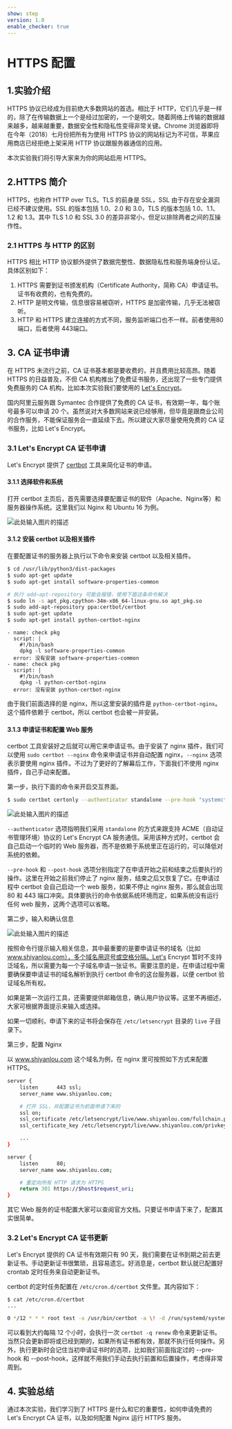 ```yaml
---
show: step
version: 1.0
enable_checker: true
---
```

# HTTPS 配置

## 1.实验介绍

HTTPS 协议已经成为目前绝大多数网站的首选。相比于 HTTP，它们几乎是一样的，除了在传输数据上一个是经过加密的，一个是明文。随着网络上传输的数据越来越多，越来越重要，数据安全性和隐私性变得非常关键。Chrome 浏览器即将在今年（2018）七月份把所有为使用 HTTPS 协议的网站标记为不可信，苹果应用商店已经拒绝上架采用 HTTP 协议跟服务器通信的应用。

本次实验我们将引导大家来为你的网站启用 HTTPS。

## 2.HTTPS 简介

HTTPS，也称作 HTTP over TLS。TLS 的前身是 SSL，SSL 由于存在安全漏洞已经不建议使用。SSL 的版本包括 1.0、2.0 和 3.0，TLS 的版本包括 1.0、1.1、1.2 和 1.3。其中 TLS 1.0 和 SSL 3.0 的差异非常小，但足以排除两者之间的互操作性。

### 2.1 HTTPS 与 HTTP 的区别

HTTPS 相比 HTTP 协议额外提供了数据完整性、数据隐私性和服务端身份认证。具体区别如下：

1. HTTPS 需要到证书颁发机构（Certificate Authority，简称 CA）申请证书。证书有收费的，也有免费的。
2. HTTP 是明文传输，信息很容易被窃听，HTTPS 是加密传输，几乎无法被窃听。
3. HTTP 和 HTTPS 建立连接的方式不同，服务监听端口也不一样。前者使用80端口，后者使用 443端口。

## 3. CA 证书申请

在 HTTPS 未流行之前，CA 证书基本都是要收费的，并且费用比较高昂。随着 HTTPS 的日益普及，不但 CA 机构推出了免费证书服务，还出现了一些专门提供免费服务的 CA 机构，比如本次实验我们要使用的 [Let's Encrypt](https://letsencrypt.org/)。

国内阿里云服务跟 Symantec 合作提供了免费的 CA 证书，有效期一年，每个账号最多可以申请 20 个。虽然说对大多数网站来说已经够用，但毕竟是跟商业公司的合作服务，不能保证服务会一直延续下去。所以建议大家尽量使用免费的 CA 证书服务，比如 Let's Encrypt。

### 3.1 Let's Encrypt CA 证书申请

Let's Encrypt 提供了 [certbot](https://certbot.eff.org/) 工具来简化证书的申请。

#### 3.1.1 选择软件和系统

打开 certbot 主页后，首先需要选择要配置证书的软件（Apache、Nginx等）和服务器操作系统。这里我们以 Nginx 和 Ubuntu 16 为例。

![此处输入图片的描述](https://doc.shiyanlou.com/document-uid606277labid5898timestamp1528190730391.png/wm)

#### 3.1.2 安装 certbot 以及相关插件

在要配置证书的服务器上执行以下命令来安装 certbot 以及相关插件。

```bash
$ cd /usr/lib/python3/dist-packages
$ sudo apt-get update
$ sudo apt-get install software-properties-common

# 执行 add—apt-repository 可能会报错，使用下面这条命令解决
$ sudo ln -s apt_pkg.cpython-34m-x86_64-linux-gnu.so apt_pkg.so
$ sudo add-apt-repository ppa:certbot/certbot
$ sudo apt-get update
$ sudo apt-get install python-certbot-nginx
```

```checker
- name: check pkg
  script: |
    #!/bin/bash
	dpkg -l software-properties-common
  error: 没有安装 software-properties-common
- name: check pkg
  script: |
    #!/bin/bash
	dpkg -l python-certbot-nginx
  error: 没有安装 python-certbot-nginx
```

由于我们前面选择的是 nginx，所以这里安装的插件是 `python-certbot-nginx`。这个插件依赖于 certbot，所以 certbot 也会被一并安装。

#### 3.1.3 申请证书和配置 Web 服务

certbot 工具安装好之后就可以用它来申请证书。由于安装了 nginx 插件，我们可以使用 `sudo certbot --nginx` 命令来申请证书并自动配置 nginx，`--nginx` 选项表示要使用 nginx 插件。不过为了更好的了解幕后工作，下面我们不使用 nginx 插件，自己手动来配置。

第一步，执行下面的命令来开启交互界面。

```bash
$ sudo certbot certonly --authenticator standalone --pre-hook "systemctl stop nginx" --post-hook "systemctl stop nginx"
```

![此处输入图片的描述](https://doc.shiyanlou.com/document-uid606277labid5898timestamp1528190731717.png/wm)

`--authenticator` 选项指明我们采用 `standalone` 的方式来跟支持 ACME（自动证书管理环境）协议的 Let's Encrypt CA 服务通信。采用该种方式时，certbot 会自己启动一个临时的 Web 服务器，而不是依赖于系统里正在运行的，可以降低对系统的依赖。

`--pre-hook` 和 `--post-hook` 选项分别指定了在申请开始之前和结束之后要执行的操作。这里在开始之前我们停止了 nginx 服务，结束之后又恢复了它。在申请过程中 certbot 会自己启动一个 web 服务，如果不停止 nginx 服务，那么就会出现 80 和 443 端口冲突。具体要执行的命令依据系统环境而定，如果系统没有运行任何 web 服务，这两个选项可以省略。

第二步，输入和确认信息

![此处输入图片的描述](https://doc.shiyanlou.com/document-uid606277labid5898timestamp1528190731237.png/wm)

按照命令行提示输入相关信息，其中最重要的是要申请证书的域名（比如 www.shiyanlou.com），多个域名用逗号或空格分隔。Let's Encrypt 暂时不支持泛域名，所以需要为每一个子域名申请一张证书。需要注意的是，在申请过程中需要确保要申请证书的域名解析到执行 certbot 命令的这台服务器，以便 certbot 验证域名所有权。

如果是第一次运行工具，还需要提供邮箱信息，确认用户协议等。这里不再细述，大家可根据界面提示来输入或选择。

如果一切顺利，申请下来的证书将会保存在 `/etc/letsencrypt` 目录的 `live` 子目录下。

第三步，配置 Nginx

以 www.shiyanlou.com 这个域名为例，在 nginx 里可按照如下方式来配置 HTTPS。

```bash
server {
    listen      443 ssl;
    server_name www.shiyanlou.com;

    # 打开 SSL，并配置证书为前面申请下来的
    ssl on;
    ssl_certificate /etc/letsencrypt/live/www.shiyanlou.com/fullchain.pem;
    ssl_certificate_key /etc/letsencrypt/live/www.shiyanlou.com/privkey.pem;

    ...
}

server {
    listen      80;
    server_name www.shiyanlou.com;

    # 重定向所有 HTTP 请求为 HTTPS
    return 301 https://$host$request_uri;
}
```

其它 Web 服务的证书配置大家可以查阅官方文档。只要证书申请下来了，配置其实很简单。

### 3.2 Let's Encrypt CA 证书更新

Let's Encrypt 提供的 CA 证书有效期只有 90 天，我们需要在证书到期之前去更新证书。手动更新证书很繁琐，且容易遗忘。好消息是，certbot 默认就已配置好 crontab 定时任务来自动更新证书。

certbot 的定时任务配置在 `/etc/cron.d/certbot` 文件里。其内容如下：

```bash
$ cat /etc/cron.d/certbot
...

0 */12 * * * root test -x /usr/bin/certbot -a \! -d /run/systemd/system && perl -e 'sleep int(rand(3600))' && certbot -q renew
```

可以看到大约每隔 12 个小时，会执行一次 `certbot -q renew` 命令来更新证书。当然只会更新即将或已经到期的，如果所有证书都有效，那就不执行任何操作。另外，执行更新时会记住当初申请证书时的选项，比如我们前面指定过的 --pre-hook 和 --post-hook，这样就不用我们手动去执行前置和后置操作，考虑得非常周到。

## 4. 实验总结

通过本次实验，我们学习到了 HTTPS 是什么和它的重要性，如何申请免费的 Let's Encrypt CA 证书，以及如何配置 Nginx 运行 HTTPS 服务。
